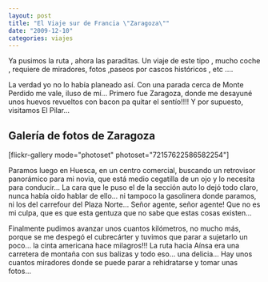```yaml
---
layout: post
title: "El Viaje sur de Francia \"Zaragoza\""
date: "2009-12-10"
categories: viajes
---
```


Ya pusimos la ruta , ahora las paraditas. Un viaje de este tipo , mucho coche , requiere de miradores, fotos ,paseos por cascos históricos , etc ....

La verdad yo no lo había planeado así. Con una parada cerca de Monte Perdido me vale, iluso de mí... Primero fue Zaragoza, donde me desayuné unos huevos revueltos con bacon pa quitar el sentío!!!! Y por supuesto, visitamos El Pilar...

## Galería de fotos de Zaragoza

\[flickr-gallery mode="photoset" photoset="72157622586582254"\]

Paramos luego en Huesca, en un centro comercial, buscando un retrovisor panorámico para mi novia, que está medio cegatilla de un ojo y lo necesita para conducir... La cara que le puso el de la sección auto lo dejó todo claro, nunca había oido hablar de ello... ni tampoco la gasolinera donde paramos, ni los del carrefour del Plaza Norte... Señor agente, señor agente! Que no es mi culpa, que es que esta gentuza que no sabe que estas cosas existen...

Finalmente pudimos avanzar unos cuantos kilómetros, no mucho más, porque se me despegó el cubrecárter y tuvimos que parar a sujetarlo un poco... la cinta americana hace milagros!!! La ruta hacia Aínsa era una carretera de montaña con sus balizas y todo eso... una delicia... Hay unos cuantos miradores donde se puede parar a rehidratarse y tomar unas fotos...
